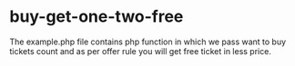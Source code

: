 # buy-get-one-two-free
The example.php file contains php function in which we pass want to buy tickets count and as per offer rule you will get free ticket in less price.
